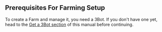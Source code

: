 ## Prerequisites For Farming Setup

To create a Farm and manage it, you need a 3Bot. If you don't have one yet, head to the [Get a 3Bot section](3bot.md) of this manual before continuing.

